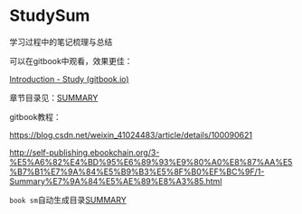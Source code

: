 # StudySum
学习过程中的笔记梳理与总结

可以在gitbook中观看，效果更佳：

[Introduction - Study (gitbook.io)](https://codingling.gitbook.io/study/)

章节目录见：[SUMMARY](SUMMARY.md)



gitbook教程：

https://blog.csdn.net/weixin_41024483/article/details/100090621

http://self-publishing.ebookchain.org/3-%E5%A6%82%E4%BD%95%E6%89%93%E9%80%A0%E8%87%AA%E5%B7%B1%E7%9A%84%E5%B9%B3%E5%8F%B0%EF%BC%9F/1-Summary%E7%9A%84%E5%AE%89%E8%A3%85.html

`book sm`自动生成目录[SUMMARY](SUMMARY.md)

